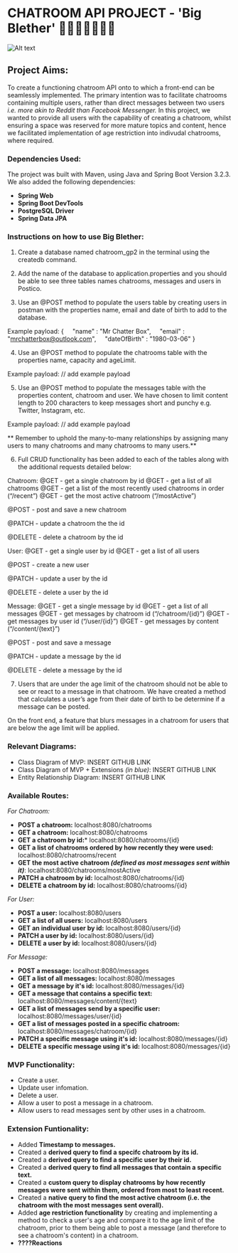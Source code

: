 # CHATROOM API PROJECT - 'Big Blether' 👩🏽‍💻💬👨🏾‍💻

![Alt text](https://lovely32.com/cdn/shop/products/image_9ff117ab-9e03-4b00-b486-59cb602b6001_1200x1200.jpg?v=1669466173 "Big Blether Logo")

## Project Aims:
To create a functioning chatroom API onto to which a front-end can be seamlessly implemented. The primary intention was to facilitate chatrooms containing multiple users, rather than direct messages between two users *i.e. more akin to Reddit than Facebook Messenger.* In this project, we wanted to provide all users with the capability of creating a chatroom, whilst ensuring a space was reserved for more mature topics and content, hence we facilitated implementation of age restriction into indivudal chatrooms, where required. 

### Dependencies Used:
The project was built with Maven, using Java and Spring Boot Version 3.2.3. 
We also added the following dependencies:
- **Spring Web**
- **Spring Boot DevTools**
- **PostgreSQL Driver**
- **Spring Data JPA**


### Instructions on how to use Big Blether:
1) Create a database named chatroom_gp2 in the terminal using the createdb command.

2) Add the name of the database to application.properties and you should be able to see three tables names chatrooms, messages and users in Postico.

3) Use an @POST method to populate the users table by creating users in postman with the properties name, email and date of birth to add to the database.

Example payload:
{
    "name" : "Mr Chatter Box",
    "email" : "mrchatterbox@outlook.com",
    "dateOfBirth" : "1980-03-06"
}

4) Use an @POST method to populate the chatrooms table with the properties name, capacity and ageLimit.

Example payload:
// add example payload

5) Use an @POST method to populate the messages table with the properties content, chatroom and user. We have chosen to limit content length to 200 characters to keep messages short and punchy   e.g. Twitter, Instagram, etc.

Example payload:
// add example payload

** Remember to uphold the many-to-many relationships by assigning many users to many chatrooms and many chatrooms to many users.**

6) Full CRUD functionality has been added to each of the tables along with the additional requests detailed below:

Chatroom:
@GET - get a single chatroom by id
@GET - get a list of all chatrooms
@GET - get a list  of the most recently used chatrooms  in order (“/recent”)
@GET - get the most active chatroom (“/mostActive”)

@POST - post and save a new chatroom

@PATCH - update a chatroom the the id

@DELETE - delete a chatroom by the id

User:
@GET - get a single user by id
@GET -  get a list of all users

@POST - create a new user

@PATCH - update a user by the id

@DELETE - delete a user by the id

Message:
@GET - get a single message by id
@GET - get a list of all messages
@GET - get messages by chatroom id (“/chatroom/{id}”)
@GET - get messages by user id (“/user/{id}”)
@GET - get messages by content (“/content/{text}”)

@POST - post and save a message

@PATCH - update a message by the id

@DELETE - delete a message by the id

7)  Users that are under the age limit of the chatroom should not be able to see or react to a message in that chatroom. We have created a method that calculates a user’s age from their date of birth to be determine if a message can be posted.

On the front end, a feature that blurs messages in a chatroom for users that are below the age limit will be applied.


### Relevant Diagrams:
- Class Diagram of MVP: INSERT GITHUB LINK
- Class Diagram of MVP + Extensions *(in blue)*: INSERT GITHUB LINK
- Entity Relationship Diagram: INSERT GITHUB LINK

### Available Routes:
*For Chatroom:*
- **POST a chatroom:** localhost:8080/chatrooms 
- **GET a chatroom:** localhost:8080/chatrooms
- **GET a chatroom by id:*** localhost:8080/chatrooms/{id}
- **GET a list of chatrooms ordered by how recently they were used:** localhost:8080/chatrooms/recent
- **GET the most active chatroom *(defined as most messages sent within it)***: localhost:8080/chatrooms/mostActive
- **PATCH a chatroom by id:** localhost:8080/chatrooms/{id}
- **DELETE a chatroom by id:** localhost:8080/chatrooms/{id}

*For User:*
- **POST a user:** localhost:8080/users
- **GET a list of all users:** localhost:8080/users
- **GET an individual user by id:** localhost:8080/users/{id}
- **PATCH a user by id:** localhost:8080/users/{id}
- **DELETE a user by id:** localhost:8080/users/{id}

*For Message:*
- **POST a message:** localhost:8080/messages
- **GET a list of all messages:** localhost:8080/messages
- **GET a message by it's id:** localhost:8080/messages/{id}
- **GET a message that contains a specific text:** localhost:8080/messages/content/{text}
- **GET a list of messages send by a specific user:** localhost:8080/messages/user/{id}
- **GET a list of messages posted in a specific chatroom:** localhost:8080/messages/chatroom/{id}
- **PATCH a specific message using it's id:** localhost:8080/messages/{id}
- **DELETE a specific message using it's id:** localhost:8080/messages/{id}


### MVP Functionality:
- Create a user. 
- Update user infomation. 
- Delete a user. 
- Allow a user to post a message in a chatroom.
- Allow users to read messages sent by other uses in a chatroom. 

### Extension Funtionality:
- Added **Timestamp to messages.**
- Created a **derived query to find a specifc chatroom by its id.**
- Created a **derived query to find a specific user by their id.**
- Created a **derived query to find all messages that contain a specific text.**
- Created a **custom query to display chatrooms by how recently messages were sent within them, ordered from most to least recent.**
- Created a **native query to find the most active chatroom (i.e. the chatroom with the most messages sent overall).**
- Added **age restriction functionality** by creating and implementing a method to check a user's age and compare it to the age limit of the chatroom, prior to them being able to post a message (and therefore to see a chatroom's content) in a chatroom.
- **????Reactions**